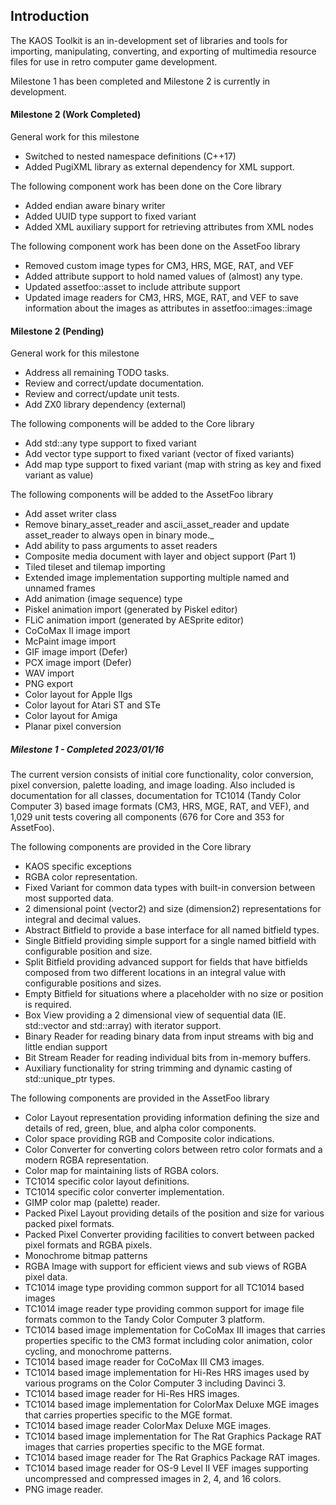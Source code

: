 ## Introduction

The KAOS Toolkit is an in-development set of libraries and tools for importing,
manipulating, converting, and exporting of multimedia resource files for use in
retro computer game development.

Milestone 1 has been completed and Milestone 2 is currently in development.

#### Milestone 2 (Work Completed)

General work for this milestone

* Switched to nested namespace definitions (C++17)
* Added PugiXML library as external dependency for XML support.

The following component work has been done on the Core library

* Added endian aware binary writer
* Added UUID type support to fixed variant
* Added XML auxiliary support for retrieving attributes from XML nodes

The following component work has been done on the AssetFoo library

* Removed custom image types for CM3, HRS, MGE, RAT, and VEF
* Added attribute support to hold named values of (almost) any type.
* Updated assetfoo::asset to include attribute support
* Updated image readers for CM3, HRS, MGE, RAT, and VEF to save information about the images as attributes in assetfoo::images::image


#### Milestone 2 (Pending)

General work for this milestone

* Address all remaining TODO tasks.
* Review and correct/update documentation.
* Review and correct/update unit tests.
* Add ZX0 library dependency (external)

The following components will be added to the Core library

* Add std::any type support to fixed variant
* Add vector type support to fixed variant (vector of fixed variants)
* Add map type support to fixed variant (map with string as key and fixed variant as value)

The following components will be added to the AssetFoo library

* Add asset writer class
* Remove binary_asset_reader and ascii_asset_reader and update asset_reader to always open in binary mode._
* Add ability to pass arguments to asset readers
* Composite media document with layer and object support (Part 1)
* Tiled tileset and tilemap importing
* Extended image implementation supporting multiple named and unnamed frames
* Add animation (image sequence) type
* Piskel animation import (generated by Piskel editor)
* FLiC animation import (generated by AESprite editor)
* CoCoMax II image import
* McPaint image import
* GIF image import (Defer)
* PCX image import (Defer)
* WAV import
* PNG export
* Color layout for Apple IIgs
* Color layout for Atari ST and STe
* Color layout for Amiga
* Planar pixel conversion



##### Milestone 1 - Completed 2023/01/16
The current version consists of initial core functionality, color conversion, pixel
conversion, palette loading, and image loading. Also included is documentation
for all classes, documentation for TC1014 (Tandy Color Computer 3) based image
formats (CM3, HRS, MGE, RAT, and VEF), and 1,029 unit tests covering all
components (676 for Core and 353 for AssetFoo).

The following components are provided in the Core library

* KAOS specific exceptions
* RGBA color representation.
* Fixed Variant for common data types with built-in conversion between most
supported data.
* 2 dimensional point (vector2) and size (dimension2) representations for integral and decimal values.
* Abstract Bitfield to provide a base interface for all named bitfield types.
* Single Bitfield providing simple support for a single named bitfield with configurable position and size.
* Split Bitfield providing advanced support for fields that have bitfields composed from two different locations in an integral value with configurable positions and sizes.
* Empty Bitfield for situations where a placeholder with no size or position is required.
* Box View providing a 2 dimensional view of sequential data (IE. std::vector and std::array) with iterator support.
* Binary Reader for reading binary data from input streams with big and little endian support
* Bit Stream Reader for reading individual bits from in-memory buffers.
* Auxiliary functionality for string trimming and dynamic casting of std::unique_ptr types.

The following components are provided in the AssetFoo library

* Color Layout representation providing information defining the size and details of red, green, blue, and alpha color components.
* Color space providing RGB and Composite color indications.
* Color Converter for converting colors between retro color formats and a modern RGBA representation.
* Color map for maintaining lists of RGBA colors.
* TC1014 specific color layout definitions.
* TC1014 specific color converter implementation.
* GIMP color map (palette) reader.
* Packed Pixel Layout providing details of the position and size for various packed pixel formats.
* Packed Pixel Converter providing facilities to convert between packed pixel formats and RGBA pixels.
* Monochrome bitmap patterns
* RGBA Image with support for efficient views and sub views of RGBA pixel data.
* TC1014 image type providing common support for all TC1014 based images
* TC1014 image reader type providing common support for image file formats common to the Tandy Color Computer 3 platform.
* TC1014 based image implementation for CoCoMax III images that carries properties specific to the CM3 format including color animation, color cycling, and monochrome patterns.
* TC1014 based image reader for CoCoMax III CM3 images.
* TC1014 based image implementation for Hi-Res HRS images used by various programs on the Color Computer 3 including Davinci 3.
* TC1014 based image reader for Hi-Res HRS images.
* TC1014 based image implementation for ColorMax Deluxe MGE images that carries properties specific to the MGE format.
* TC1014 based image reader ColorMax Deluxe MGE images.
* TC1014 based image implementation for The Rat Graphics Package RAT images that carries properties specific to the MGE format.
* TC1014 based image reader for The Rat Graphics Package RAT images.
* TC1014 based image reader for OS-9 Level II VEF images supporting uncompressed and compressed images in 2, 4, and 16 colors.
* PNG image reader.